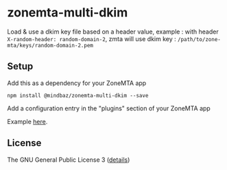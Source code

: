 # zonemta-multi-dkim

Load & use a dkim key file based on a header value, example : with header `X-random-header: random-domain-2`, zmta will use dkim key : `/path/to/zone-mta/keys/random-domain-2.pem`

## Setup

Add this as a dependency for your ZoneMTA app

```
npm install @mindbaz/zonemta-multi-dkim --save
```

Add a configuration entry in the "plugins" section of your ZoneMTA app

Example [here](./config.example.toml).

## License

The GNU General Public License 3 ([details](https://www.gnu.org/licenses/quick-guide-gplv3.en.html))
